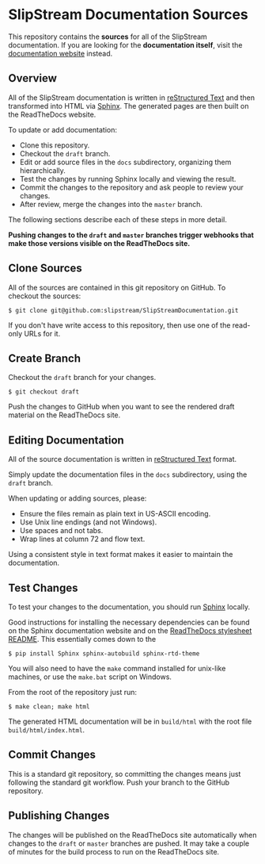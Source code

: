 SlipStream Documentation Sources
================================

This repository contains the **sources** for all of the SlipStream
documentation.  If you are looking for the **documentation itself**,
visit the [documentation website][docs] instead.

Overview
--------

All of the SlipStream documentation is written in [reStructured
Text][reST] and then transformed into HTML via [Sphinx][sphinx].  The
generated pages are then built on the ReadTheDocs website.

To update or add documentation:

 - Clone this repository.
 - Checkout the `draft` branch.
 - Edit or add source files in the `docs` subdirectory, organizing
   them hierarchically.
 - Test the changes by running Sphinx locally and viewing the result.
 - Commit the changes to the repository and ask people to review your
   changes. 
 - After review, merge the changes into the `master` branch.

The following sections describe each of these steps in more detail.

**Pushing changes to the `draft` and `master` branches trigger
webhooks that make those versions visible on the ReadTheDocs site.**

Clone Sources
-------------

All of the sources are contained in this git repository on GitHub. To
checkout the sources:
```
$ git clone git@github.com:slipstream/SlipStreamDocumentation.git
```
If you don't have write access to this repository, then use one of the
read-only URLs for it.

Create Branch
-------------

Checkout the `draft` branch for your changes. 
```
$ git checkout draft
```
Push the changes to GitHub when you want to see the rendered draft
material on the ReadTheDocs site. 

Editing Documentation
---------------------

All of the source documentation is written in [reStructured
Text][reST] format.

Simply update the documentation files in the `docs` subdirectory,
using the `draft` branch.

When updating or adding sources, please:
 - Ensure the files remain as plain text in US-ASCII encoding.
 - Use Unix line endings (and not Windows).
 - Use spaces and not tabs.
 - Wrap lines at column 72 and flow text.

Using a consistent style in text format makes it easier to maintain
the documentation.

Test Changes
------------

To test your changes to the documentation, you should run
[Sphinx][sphinx] locally.

Good instructions for installing the necessary dependencies can be
found on the Sphinx documentation website and on the [ReadTheDocs
stylesheet README][rtdcss].  This essentially comes down to the
```
$ pip install Sphinx sphinx-autobuild sphinx-rtd-theme
```
You will also need to have the `make` command installed for unix-like
machines, or use the `make.bat` script on Windows.

From the root of the repository just run:
```
$ make clean; make html
```
The generated HTML documentation will be in `build/html` with the root
file `build/html/index.html`.  

Commit Changes
--------------

This is a standard git repository, so committing the changes means
just following the standard git workflow.  Push your branch to the
GitHub repository.

Publishing Changes
------------------

The changes will be published on the ReadTheDocs site automatically
when changes to the `draft` or `master` branches are pushed.  It may
take a couple of minutes for the build process to run on the
ReadTheDocs site.  


[docs]: http://ssdocs.sixsq.com
[reST]: http://docutils.sourceforge.net/docs/ref/rst/restructuredtext.html
[sphinx]: http://sphinx-doc.org
[rtdcss]: https://github.com/snide/sphinx_rtd_theme
